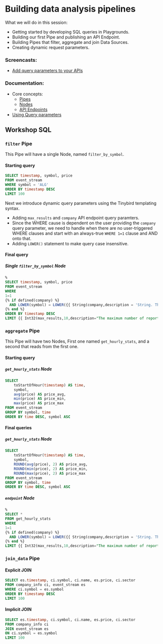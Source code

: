 # Building data analysis pipelines

What we will do in this session: 
  * Getting started by developing SQL queries in Playgrounds.
  * Building our first Pipe and publishing an API Endpoint.
  * Building Pipes that filter, aggregate and join Data Sources.
  * Creating dynamic request parameters.   

### Screencasts:

* [Add query parameters to your APIs](https://youtu.be/PbfNIeq06DA)

### Documentation:

* Core concepts: 
  * [Pipes](https://www.tinybird.co/docs/main-concepts.html#data-sources) 
  * [Nodes](https://www.tinybird.co/docs/main-concepts.html#nodes)
  * [API Endpoints](https://www.tinybird.co/docs/main-concepts.html#api-endpoints)
* [Using Query parameters](https://www.tinybird.co/docs/query/query-parameters.html)


## Workshop SQL 

### `filter` Pipe

This Pipe will have a single Node, named `filter_by_symbol`.

#### Starting query

```sql
SELECT timestamp, symbol, price 
FROM event_stream
WHERE symbol = 'ALG'
ORDER BY timestamp DESC
LIMIT 100
```

Next we introduce dynamic query parameters using the Tinybird templating syntax.

* Adding `max_results` and `company` API endpoint query paramters.
* Since the WHERE cause is dependent on the user providing the `company` query parameter, we need to handle when there are no user-triggered WHERE clauses and start with an always-true `WHERE 1=1` clause and AND onto that. 
* Adding `LOWER()` statement to make query case insensitive. 

#### Final query

##### Single `filter_by_symbol` Node

```sql
%
SELECT timestamp, symbol, price 
FROM event_stream
WHERE 
1=1
{% if defined(company) %}
  AND LOWER(symbol) = LOWER({{ String(company,description = 'String. Three-character stock symbol of interest.') }})
{% end %}
ORDER BY timestamp DESC
LIMIT {{ Int32(max_results,10,description="The maximum number of reports to return per response.") }}
```

### `aggregate` Pipe

This Pipe will have two Nodes, First one named `get_hourly_stats`, and a second that reads from the first one.

#### Starting query

##### `get_hourly_stats` Node

```sql
SELECT
    toStartOfHour(timestamp) AS time,  
    symbol,
    avg(price) AS price_avg,
    min(price) AS price_min,
    max(price) AS price_max
FROM event_stream
GROUP BY symbol, time
ORDER BY time DESC, symbol ASC    
```

#### Final queries

##### `get_hourly_stats` Node

```sql
SELECT
    toStartOfHour(timestamp) AS time,
    symbol,
    ROUND(avg(price), 2) AS price_avg,
    ROUND(min(price), 2) AS price_min,
    ROUND(max(price), 2) AS price_max
FROM event_stream
GROUP BY symbol, time
ORDER BY time DESC, symbol ASC    
```

##### `endpoint` Node

```sql
%
SELECT * 
FROM get_hourly_stats
WHERE 
1=1
{% if defined(company) %}
  AND LOWER(symbol) = LOWER({{ String(company,description = 'String. Three-character symbol of interest. If not provided, all companies are retured. No default. ') }})
{% end %}
LIMIT {{ Int32(max_results,10,description="The maximum number of reports to return per response.") }}
```

### `join_data` Pipe

#### Explicit JOIN 

```sql
SELECT es.timestamp, ci.symbol, ci.name, es.price, ci.sector 
FROM company_info ci, event_stream es
WHERE ci.symbol = es.symbol
ORDER BY timestamp DESC
LIMIT 100
```

#### Implicit JOIN

```sql
SELECT es.timestamp, ci.symbol, ci.name, es.price, ci.sector 
FROM company_info ci
JOIN event_stream es
ON ci.symbol = es.symbol
LIMIT 100
```
